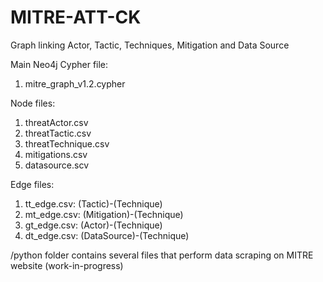 # MITRE-ATT-CK
Graph linking Actor, Tactic, Techniques, Mitigation and Data Source

Main Neo4j Cypher file: 
1. mitre_graph_v1.2.cypher

Node files:
1. threatActor.csv
2. threatTactic.csv
3. threatTechnique.csv
4. mitigations.csv
5. datasource.scv

Edge files:
1. tt_edge.csv: (Tactic)-(Technique)
2. mt_edge.csv: (Mitigation)-(Technique)
3. gt_edge.csv: (Actor)-(Technique)
4. dt_edge.csv: (DataSource)-(Technique)

/python folder contains several files that perform data scraping on MITRE website (work-in-progress) 
